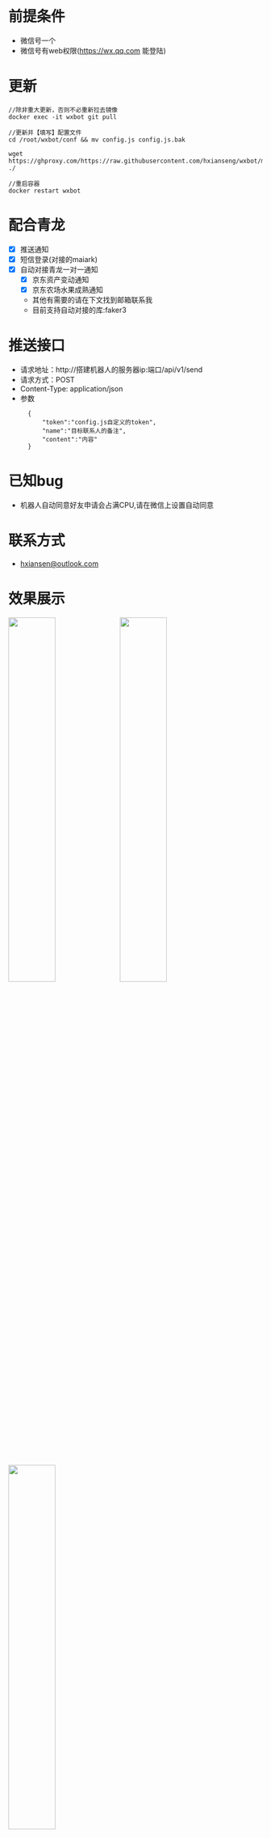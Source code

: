 
# 前提条件
- 微信号一个
- 微信号有web权限(https://wx.qq.com 能登陆)

# 更新
```
//除非重大更新，否则不必重新拉去镜像
docker exec -it wxbot git pull

//更新并【填写】配置文件
cd /root/wxbot/conf && mv config.js config.js.bak

wget  https://ghproxy.com/https://raw.githubusercontent.com/hxianseng/wxbot/master/src/conf/config.js ./

//重启容器
docker restart wxbot

```

# 配合青龙
- [x] 推送通知
- [x] 短信登录(对接的maiark)
- [x] 自动对接青龙一对一通知
  - [x] 京东资产变动通知
  - [x] 京东农场水果成熟通知
  - 其他有需要的请在下文找到邮箱联系我
  - 目前支持自动对接的库:faker3


# 推送接口
- 请求地址：http://搭建机器人的服务器ip:端口/api/v1/send
- 请求方式：POST
- Content-Type: application/json
- 参数 
  ```
    {
        "token":"config.js自定义的token",
        "name":"目标联系人的备注",
        "content":"内容"
    }
  ```
# 已知bug
- 机器人自动同意好友申请会占满CPU,请在微信上设置自动同意
# 联系方式
- hxiansen@outlook.com

# 效果展示
<div>
    <img style="width:43%;display:inline-block;" src="https://img30.360buyimg.com/pop/jfs/t1/218863/3/8785/1707784/61c46ca0Ef1e882a8/933a55b36cef3a50.png">
    <img style="width:43%;display:inline-block" src="https://img30.360buyimg.com/pop/jfs/t1/223724/29/1134/887060/61c46cd9Ed668fd05/aa1797d848878136.png">
    <img style="width:43%;display:inline-block" src="https://img30.360buyimg.com/pop/jfs/t1/213651/31/12429/1480848/6209005dE22620c22/1ada447f53e572da.png">
</div>

# 安装
```
//安装docker
sudo curl -sSL get.docker.com | sh

//配置国内源
mkdir -p /etc/docker
tee /etc/docker/daemon.json <<-'EOF'
{
  "registry-mirrors": [
    "https://0b27f0a81a00f3560fbdc00ddd2f99e0.mirror.swr.myhuaweicloud.com",
    "https://ypzju6vq.mirror.aliyuncs.com",
    "https://registry.docker-cn.com",
    "http://hub-mirror.c.163.com",
    "https://docker.mirrors.ustc.edu.cn"
  ]
}
EOF

systemctl daemon-reload

systemctl restart docker

//拉取镜像
docker pull hxiansen/wxbot:latest

cd /root && mkdir -p wxbot/conf

//下载并【填写】配置文件
wget  https://ghproxy.com/https://raw.githubusercontent.com/hxianseng/wxbot/master/src/conf/config.js -P ./wxbot/conf/

//启动容器 
docker run -d \
	-v /root/wxbot/conf:/usr/wxbot/src/conf \
	--name wxbot \
	--net host \
	--restart always \
	hxiansen/wxbot:latest

//浏览器打开http://IP:端口/api/v1/qrcodeImage微信扫码登陆


```

# 使用
- 请把机器人设置为自动通过好友请求
- 添加机器人为好友


